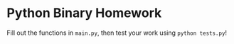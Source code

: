 # Python Binary Homework

Fill out the functions in `main.py`, then test your work using `python tests.py`!